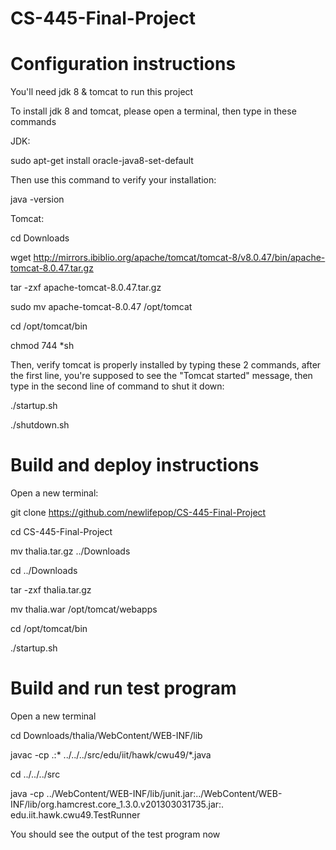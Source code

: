 # CS-445-Final-Project

# Configuration instructions
You'll need jdk 8 & tomcat to run this project

To install jdk 8 and tomcat, please open a terminal, then type in these commands

JDK:

sudo apt-get install oracle-java8-set-default

Then use this command to verify your installation:

java -version

Tomcat:

cd Downloads

wget http://mirrors.ibiblio.org/apache/tomcat/tomcat-8/v8.0.47/bin/apache-tomcat-8.0.47.tar.gz

tar -zxf apache-tomcat-8.0.47.tar.gz

sudo mv apache-tomcat-8.0.47 /opt/tomcat

cd /opt/tomcat/bin

chmod 744 *sh


Then, verify tomcat is properly installed by typing these 2 commands, after the first line, you're supposed to see the "Tomcat started" message, then type in the second line of command to shut it down:

./startup.sh

./shutdown.sh

# Build and deploy instructions
Open a new terminal:

git clone https://github.com/newlifepop/CS-445-Final-Project

cd CS-445-Final-Project

mv thalia.tar.gz ../Downloads

cd ../Downloads

tar -zxf thalia.tar.gz

mv thalia.war /opt/tomcat/webapps

cd /opt/tomcat/bin

./startup.sh

# Build and run test program
Open a new terminal

cd Downloads/thalia/WebContent/WEB-INF/lib

javac -cp .:* ../../../src/edu/iit/hawk/cwu49/*.java

cd ../../../src

java -cp ../WebContent/WEB-INF/lib/junit.jar:../WebContent/WEB-INF/lib/org.hamcrest.core_1.3.0.v201303031735.jar:. edu.iit.hawk.cwu49.TestRunner

You should see the output of the test program now
